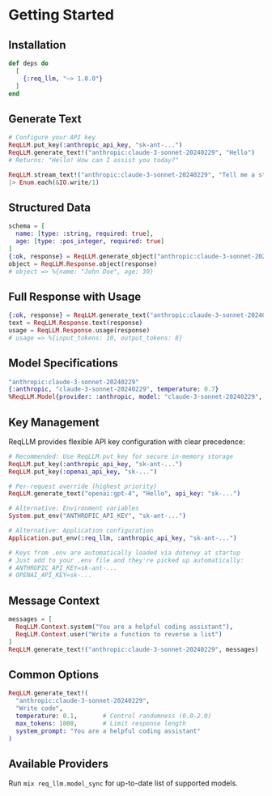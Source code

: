 # Getting Started

## Installation

```elixir
def deps do
  [
    {:req_llm, "~> 1.0.0"}
  ]
end
```

## Generate Text

```elixir
# Configure your API key 
ReqLLM.put_key(:anthropic_api_key, "sk-ant-...")
ReqLLM.generate_text!("anthropic:claude-3-sonnet-20240229", "Hello")
# Returns: "Hello! How can I assist you today?"

ReqLLM.stream_text!("anthropic:claude-3-sonnet-20240229", "Tell me a story")
|> Enum.each(&IO.write/1)
```

## Structured Data

```elixir
schema = [
  name: [type: :string, required: true],
  age: [type: :pos_integer, required: true]
]
{:ok, response} = ReqLLM.generate_object("anthropic:claude-3-sonnet-20240229", "Generate a person", schema)
object = ReqLLM.Response.object(response)
# object => %{name: "John Doe", age: 30}
```

## Full Response with Usage

```elixir
{:ok, response} = ReqLLM.generate_text("anthropic:claude-3-sonnet-20240229", "Hello")
text = ReqLLM.Response.text(response)
usage = ReqLLM.Response.usage(response)
# usage => %{input_tokens: 10, output_tokens: 8}
```

## Model Specifications

```elixir
"anthropic:claude-3-sonnet-20240229"
{:anthropic, "claude-3-sonnet-20240229", temperature: 0.7}
%ReqLLM.Model{provider: :anthropic, model: "claude-3-sonnet-20240229", temperature: 0.7}
```

## Key Management

ReqLLM provides flexible API key configuration with clear precedence:

```elixir
# Recommended: Use ReqLLM.put_key for secure in-memory storage
ReqLLM.put_key(:anthropic_api_key, "sk-ant-...")
ReqLLM.put_key(:openai_api_key, "sk-...")

# Per-request override (highest priority)
ReqLLM.generate_text("openai:gpt-4", "Hello", api_key: "sk-...")

# Alternative: Environment variables
System.put_env("ANTHROPIC_API_KEY", "sk-ant-...")

# Alternative: Application configuration
Application.put_env(:req_llm, :anthropic_api_key, "sk-ant-...")

# Keys from .env are automatically loaded via dotenvy at startup
# Just add to your .env file and they're picked up automatically:
# ANTHROPIC_API_KEY=sk-ant-...
# OPENAI_API_KEY=sk-...
```

## Message Context

```elixir
messages = [
  ReqLLM.Context.system("You are a helpful coding assistant"),
  ReqLLM.Context.user("Write a function to reverse a list")
]
ReqLLM.generate_text!("anthropic:claude-3-sonnet-20240229", messages)
```

## Common Options

```elixir
ReqLLM.generate_text!(
  "anthropic:claude-3-sonnet-20240229",
  "Write code",
  temperature: 0.1,       # Control randomness (0.0-2.0)
  max_tokens: 1000,       # Limit response length
  system_prompt: "You are a helpful coding assistant"
)
```

## Available Providers

Run `mix req_llm.model_sync` for up-to-date list of supported models.
